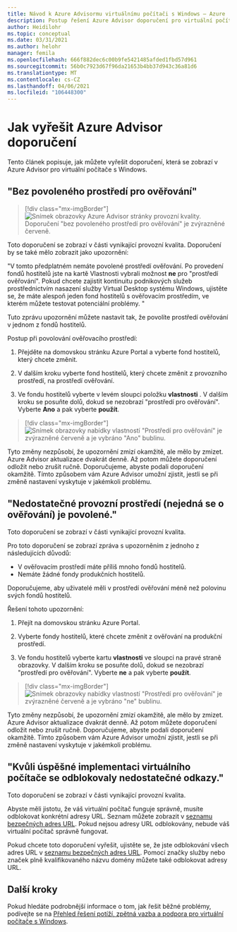 ```yaml
---
title: Návod k Azure Advisormu virtuálnímu počítači s Windows – Azure
description: Postup řešení Azure Advisor doporučení pro virtuální počítače s Windows
author: Heidilohr
ms.topic: conceptual
ms.date: 03/31/2021
ms.author: helohr
manager: femila
ms.openlocfilehash: 666f882dec6c00b9fe5421485afded1fbd57d961
ms.sourcegitcommit: 56b0c7923d67f96da21653b4bb37d943c36a81d6
ms.translationtype: MT
ms.contentlocale: cs-CZ
ms.lasthandoff: 04/06/2021
ms.locfileid: "106448300"
---
```

# <a name="how-to-resolve-azure-advisor-recommendations"></a>Jak vyřešit Azure Advisor doporučení

Tento článek popisuje, jak můžete vyřešit doporučení, která se zobrazí v Azure Advisor pro virtuální počítače s Windows.

## <a name="no-validation-environment-enabled"></a>"Bez povoleného prostředí pro ověřování"

>[!div class="mx-imgBorder"]
>![Snímek obrazovky Azure Advisor stránky provozní kvality. Doporučení "bez povoleného prostředí pro ověřování" je zvýrazněné červeně.](media/no-validation-environment.png)

Toto doporučení se zobrazí v části vynikající provozní kvalita. Doporučení by se také mělo zobrazit jako upozornění:

"V tomto předplatném nemáte povolené prostředí ověřování. Po provedení fondů hostitelů jste na kartě Vlastnosti vybrali možnost **ne** pro "prostředí ověřování". Pokud chcete zajistit kontinuitu podnikových služeb prostřednictvím nasazení služby Virtual Desktop systému Windows, ujistěte se, že máte alespoň jeden fond hostitelů s ověřovacím prostředím, ve kterém můžete testovat potenciální problémy. "

Tuto zprávu upozornění můžete nastavit tak, že povolíte prostředí ověřování v jednom z fondů hostitelů.

Postup při povolování ověřovacího prostředí:

1. Přejděte na domovskou stránku Azure Portal a vyberte fond hostitelů, který chcete změnit.

2. V dalším kroku vyberte fond hostitelů, který chcete změnit z provozního prostředí, na prostředí ověřování.

3. Ve fondu hostitelů vyberte v levém sloupci položku **vlastnosti** . V dalším kroku se posuňte dolů, dokud se nezobrazí "prostředí pro ověřování". Vyberte **Ano** a pak vyberte **použít**.

>[!div class="mx-imgBorder"]
>![Snímek obrazovky nabídky vlastností "Prostředí pro ověřování" je zvýrazněné červeně a je vybráno "Ano" bublinu.](media/validation-yes.png)

Tyto změny nezpůsobí, že upozornění zmizí okamžitě, ale mělo by zmizet. Azure Advisor aktualizace dvakrát denně. Až potom můžete doporučení odložit nebo zrušit ručně. Doporučujeme, abyste podali doporučení okamžitě. Tímto způsobem vám Azure Advisor umožní zjistit, jestli se při změně nastavení vyskytuje v jakémkoli problému.

## <a name="not-enough-production-non-validation-environments-enabled"></a>"Nedostatečné provozní prostředí (nejedná se o ověřování) je povolené."

Toto doporučení se zobrazí v části vynikající provozní kvalita.

Pro toto doporučení se zobrazí zpráva s upozorněním z jednoho z následujících důvodů:

- V ověřovacím prostředí máte příliš mnoho fondů hostitelů.
- Nemáte žádné fondy produkčních hostitelů.

Doporučujeme, aby uživatelé měli v prostředí ověřování méně než polovinu svých fondů hostitelů.

Řešení tohoto upozornění:

1. Přejít na domovskou stránku Azure Portal.

2. Vyberte fondy hostitelů, které chcete změnit z ověřování na produkční prostředí.

3. Ve fondu hostitelů vyberte kartu **vlastnosti** ve sloupci na pravé straně obrazovky. V dalším kroku se posuňte dolů, dokud se nezobrazí "prostředí pro ověřování". Vyberte **ne** a pak vyberte **použít**.

>[!div class="mx-imgBorder"]
>![Snímek obrazovky nabídky vlastností "Prostředí pro ověřování" je zvýrazněné červeně a je vybráno "ne" bublinu.](media/validation-no.png)

Tyto změny nezpůsobí, že upozornění zmizí okamžitě, ale mělo by zmizet. Azure Advisor aktualizace dvakrát denně. Až potom můžete doporučení odložit nebo zrušit ručně. Doporučujeme, abyste podali doporučení okamžitě. Tímto způsobem vám Azure Advisor umožní zjistit, jestli se při změně nastavení vyskytuje v jakémkoli problému.

## <a name="not-enough-links-are-unblocked-to-successfully-implement-your-vm"></a>"Kvůli úspěšné implementaci virtuálního počítače se odblokovaly nedostatečné odkazy."

Toto doporučení se zobrazí v části vynikající provozní kvalita.

Abyste měli jistotu, že váš virtuální počítač funguje správně, musíte odblokovat konkrétní adresy URL. Seznam můžete zobrazit v [seznamu bezpečných adres URL](safe-url-list.md). Pokud nejsou adresy URL odblokovány, nebude váš virtuální počítač správně fungovat.

Pokud chcete toto doporučení vyřešit, ujistěte se, že jste odblokování všech adres URL v [seznamu bezpečných adres URL](safe-url-list.md). Pomocí značky služby nebo značek plně kvalifikovaného názvu domény můžete také odblokovat adresy URL.

## <a name="next-steps"></a>Další kroky

Pokud hledáte podrobnější informace o tom, jak řešit běžné problémy, podívejte se na [Přehled řešení potíží, zpětná vazba a podpora pro virtuální počítače s Windows](troubleshoot-set-up-overview.md).
